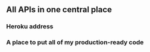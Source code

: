 ## All APIs in one central place

### Heroku address

### A place to put all of my production-ready code
